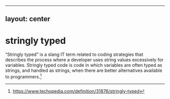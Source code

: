 
---
layout: center
---

# <mdi-book-alphabet class="text-blue-500" /> stringly typed

“Stringly typed” is a slang IT term related to coding strategies 
that describes the process where a developer 
uses string values excessively for variables. 
Stringly typed code is code in which variables are often typed as strings, 
and handled as strings, 
when there are better alternatives available to programmers.[^1]

[^1]: https://www.techopedia.com/definition/31876/stringly-typed

